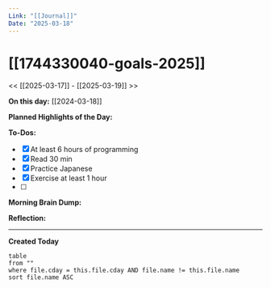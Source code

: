 ```yaml
---
Link: "[[Journal]]"
Date: "2025-03-18"
---
```


# [[1744330040-goals-2025]]

<< [[2025-03-17]] - [[2025-03-19]] >>

**On this day:** [[2024-03-18]]

**Planned Highlights of the Day:**

**To-Dos:**

- [x] At least 6 hours of programming
- [x] Read 30 min
- [x] Practice Japanese
- [x] Exercise at least 1 hour
- [ ]

**Morning Brain Dump:**

**Reflection:**

---

**Created Today**

```dataview
table
from ""
where file.cday = this.file.cday AND file.name != this.file.name
sort file.name ASC
```
